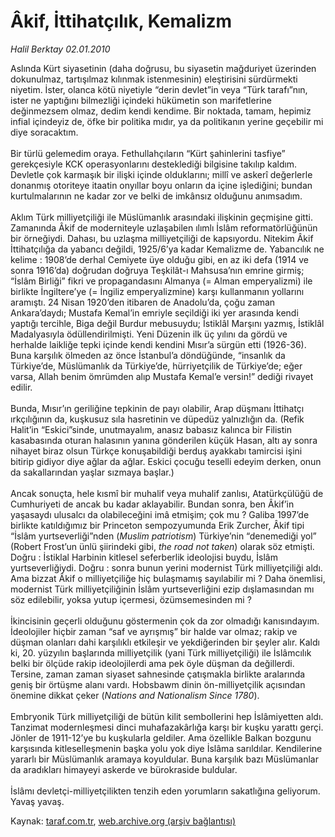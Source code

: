 # Âkif, İttihatçılık, Kemalizm

*Halil Berktay 02.01.2010*

<div class="yazi">Aslında Kürt siyasetinin (daha doğrusu, bu siyasetin mağduriyet üzerinden dokunulmaz, tartışılmaz kılınmak istenmesinin) eleştirisini sürdürmekti niyetim. İster, olanca kötü niyetiyle “derin devlet”in veya “Türk tarafı”nın, ister ne yaptığını bilmezliği içindeki hükümetin son marifetlerine değinmezsem olmaz, dedim kendi kendime. Bir noktada, tamam, hepimiz infial içindeyiz de, öfke bir politika mıdır, ya da politikanın yerine geçebilir mi diye soracaktım. <br/><br/>Bir türlü gelemedim oraya. Fethullahçıların “Kürt şahinlerini tasfiye” gerekçesiyle KCK operasyonlarını desteklediği bilgisine takılıp kaldım. Devletle çok karmaşık bir ilişki içinde olduklarını; millî ve askerî değerlerle donanmış otoriteye itaatin onyıllar boyu onların da içine işlediğini; bundan kurtulmalarının ne kadar zor ve belki de imkânsız olduğunu anımsadım. <br/><br/>Aklım Türk milliyetçiliği ile Müslümanlık arasındaki ilişkinin geçmişine gitti. Zamanında Âkif de moderniteyle uzlaşabilen ılımlı İslâm reformatörlüğünün bir örneğiydi. Dahası, bu uzlaşma milliyetçiliği de kapsıyordu. Nitekim Âkif İttihatçılığa da yabancı değildi, 1925/6’ya kadar Kemalizme de. Yabancılık ne kelime : 1908’de derhal Cemiyete üye olduğu gibi, en az iki defa (1914 ve sonra 1916’da) doğrudan doğruya Teşkilât-ı Mahsusa’nın emrine girmiş; “İslâm Birliği” fikri ve propagandasını Almanya (= Alman emperyalizmi) ile birlikte İngiltere’ye (= İngiliz emperyalizmine) karşı kullanmanın yollarını aramıştı. 24 Nisan 1920’den itibaren de Anadolu’da, çoğu zaman Ankara’daydı; Mustafa Kemal’in emriyle seçildiği iki yer arasında kendi yaptığı tercihle, Biga değil Burdur mebusuydu; İstiklâl Marşını yazmış, İstiklâl Madalyasıyla ödüllendirilmişti. Yeni Düzenin ilk üç yılını da gördü ve herhalde laikliğe tepki içinde kendi kendini Mısır’a sürgün etti (1926-36). Buna karşılık ölmeden az önce İstanbul’a döndüğünde, “insanlık da Türkiye’de, Müslümanlık da Türkiye’de, hürriyetçilik de Türkiye’de; eğer varsa, Allah benim ömrümden alıp Mustafa Kemal’e versin!” dediği rivayet edilir. <br/><br/>Bunda, Mısır’ın geriliğine tepkinin de payı olabilir, Arap düşmanı İttihatçı ırkçılığının da, kuşkusuz sıla hasretinin ve düpedüz yalnızlığın da. (Refik Halit’in “Eskici”sinde, unutmayalım, anasız babasız kalınca bir Filistin kasabasında oturan halasının yanına gönderilen küçük Hasan, altı ay sonra nihayet biraz olsun Türkçe konuşabildiği berduş ayakkabı tamircisi işini bitirip gidiyor diye ağlar da ağlar. Eskici çocuğu teselli edeyim derken, onun da sakallarından yaşlar sızmaya başlar.) <br/><br/>Ancak sonuçta, hele kısmî bir muhalif veya muhalif zanlısı, Atatürkçülüğü de Cumhuriyeti de ancak bu kadar aklayabilir. Bundan sonra, ben Âkif’in yaşasaydı ulusalcı da olabileceğini imâ etmişim; çok mu ? Galiba 1997’de birlikte katıldığımız bir Princeton sempozyumunda Erik Zurcher, Âkif tipi “İslâm yurtseverliği”nden (<i>Muslim patriotism</i>) Türkiye’nin “denemediği yol” (Robert Frost’un ünlü şiirindeki gibi, <i>the road not taken</i>) olarak söz etmişti. Doğru : İstiklal Harbinin kitlesel seferberlik ideolojisi buydu, İslâm yurtseverliğiydi. Doğru : sonra bunun yerini modernist Türk milliyetçiliği aldı. Ama bizzat Âkif o milliyetçiliğe hiç bulaşmamış sayılabilir mi ? Daha önemlisi, modernist Türk milliyetçiliğinin İslâm yurtseverliğini ezip dışlamasından mı söz edilebilir, yoksa yutup içermesi, özümsemesinden mi ? <br/><br/>İkincisinin geçerli olduğunu göstermenin çok da zor olmadığı kanısındayım. İdeolojiler hiçbir zaman “saf ve ayrışmış” bir halde var olmaz; rakip ve düşman olanları dahi karşılıklı etkileşir ve yekdiğerinden bir şeyler alır. Kaldı ki, 20. yüzyılın başlarında milliyetçilik (yani Türk milliyetçiliği) ile İslâmcılık belki bir ölçüde rakip ideolojilerdi ama pek öyle düşman da değillerdi. Tersine, zaman zaman siyaset sahnesinde çatışmakla birlikte aralarında geniş bir örtüşme alanı vardı. Hobsbawm dinin ön-milliyetçilik açısından önemine dikkat çeker (<i>Nations and Nationalism Since 1780</i>). <br/><br/>Embryonik Türk milliyetçiliği de bütün kilit sembollerini hep İslâmiyetten aldı. Tanzimat modernleşmesi dinci muhafazakârlığa karşı bir kuşku yarattı gerçi. Jönler de 1911-12’ye bu kuşkularla geldiler. Ama özellikle Balkan bozgunu karşısında kitleselleşmenin başka yolu yok diye İslâma sarıldılar. Kendilerine yararlı bir Müslümanlık aramaya koyuldular. Buna karşılık bazı Müslümanlar da aradıkları himayeyi askerde ve bürokraside buldular. <br/><br/>İslâmı devletçi-milliyetçilikten tenzih eden yorumların sakatlığına geliyorum. Yavaş yavaş.
              </div>

Kaynak: [taraf.com.tr](http://taraf.com.tr:80/makale/9323.htm), [web.archive.org (arşiv bağlantısı)](http://web.archive.org/web/20100315104846/http://taraf.com.tr:80/makale/9323.htm)

